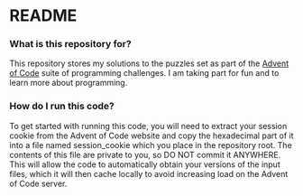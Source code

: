 # README #

### What is this repository for? ###

This repository stores my solutions to the puzzles set as part of the [Advent of Code](https://adventofcode.com/) suite
of programming challenges. I am taking part for fun and to learn more about programming.

### How do I run this code? ###
To get started with running this code, you will need to extract your session cookie from the Advent of Code
website and copy the hexadecimal part of it into a file named session_cookie which you place in the repository root.
The contents of this file are private to you, so DO NOT commit it ANYWHERE. This will allow the code to automatically
obtain your versions of the input files, which it will then cache locally to avoid increasing load on the Advent of Code
server.


